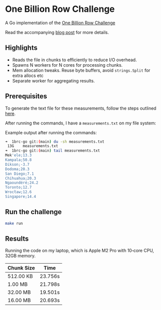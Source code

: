 # One Billion Row Challenge

A Go implementation of the [One Billion Row Challenge](https://github.com/gunnarmorling/1brc)

Read the accompanying [blog post](https://mrkaran.dev/posts/1brc/) for more details.

## Highlights

- Reads the file in chunks to efficiently to reduce I/O overhead.
- Spawns N workers for N cores for processing chunks.
- Mem allocation tweaks. Reuse byte buffers, avoid `strings.Split` for extra allocs etc
- Separate worker for aggregating results.

## Prerequisites

To generate the text file for these measurements, follow the steps outlined [here](https://github.com/gunnarmorling/1brc?tab=readme-ov-file#prerequisites).

After running the commands, I have a `measurements.txt` on my file system:

Example output after running the commands:

```sh
➜  1brc-go git:(main) du -sh measurements.txt
 13G	measurements.txt
➜  1brc-go git:(main) tail measurements.txt
Mek'ele;13.3
Kampala;50.8
Dikson;-3.7
Dodoma;20.3
San Diego;7.1
Chihuahua;20.3
Ngaoundéré;24.2
Toronto;12.7
Wrocław;12.6
Singapore;14.4
```

## Run the challenge

```sh
make run
```

## Results

Running the code on my laptop, which is Apple M2 Pro with 10‑core CPU, 32GB memory.

| Chunk Size | Time    |
| ---------- | ------- |
| 512.00 KB  | 23.756s |
| 1.00 MB    | 21.798s |
| 32.00 MB   | 19.501s |
| 16.00 MB   | 20.693s |
